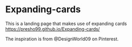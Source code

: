 # Expanding-cards
This is a landing page that makes use of expanding cards
https://presho99.github.io/Expanding-cards/

The inspiration is from @DesignWorld09 on Pinterest.
